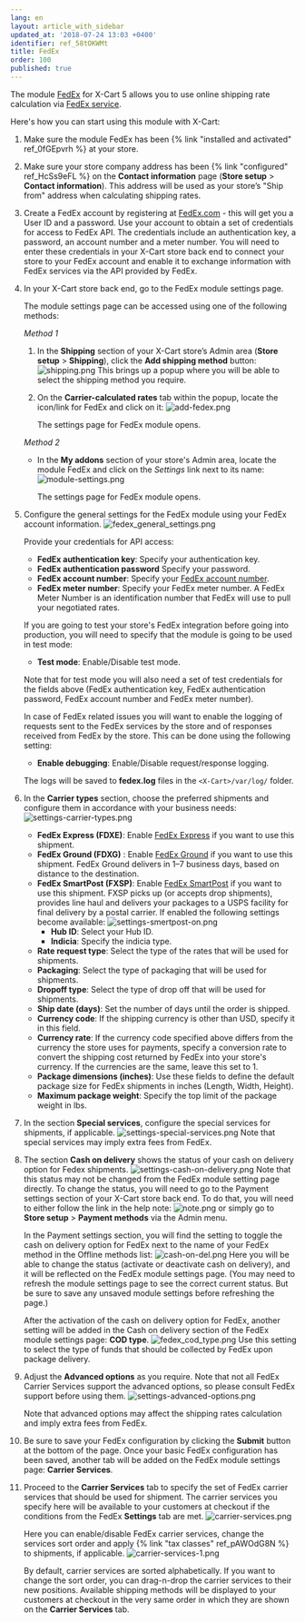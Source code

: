 ```yaml
---
lang: en
layout: article_with_sidebar
updated_at: '2018-07-24 13:03 +0400'
identifier: ref_58tOKWMt
title: FedEx
order: 100
published: true
---
```

The module [FedEx](https://market.x-cart.com/addons/fedex.html "FedEx") for X-Cart 5 allows you to use online shipping rate calculation via [FedEx service](https://www.fedex.com/en-us/home.html "FedEx").

Here's how you can start using this module with X-Cart:

1. Make sure the module FedEx has been {% link "installed and activated" ref_0fGEpvrh %} at your store.

2. Make sure your store company address has been {% link "configured" ref_HcSs9eFL %} on the **Contact information** page (**Store setup** > **Contact information**). This address will be used as your store’s "Ship from" address when calculating shipping rates.  

3. Create a FedEx account by registering at [FedEx.com](https://www.fedex.com/en-us/home.html "FedEx") - this will get you a User ID and a password. Use your account to obtain a set of credentials for access to FedEx API. The credentials include an authentication key, a password, an account number and a meter number. You will need to enter these credentials in your X-Cart store back end to connect your store to your FedEx account and enable it to exchange information with FedEx services via the API provided by FedEx.

4. In your X-Cart store back end, go to the FedEx module settings page. 

   The module settings page can be accessed using one of the following methods:

   _Method 1_

   1. In the **Shipping** section of your X-Cart store’s Admin area (**Store setup** > **Shipping**), click the **Add shipping method** button:
      ![shipping.png]({{site.baseurl}}/attachments/ref_whrpZnV3/shipping.png)
      This brings up a popup where you will be able to select the shipping method you require.

   2. On the **Carrier-calculated rates** tab within the popup, locate the icon/link for FedEx and click on it:
      ![add-fedex.png]({{site.baseurl}}/attachments/ref_58tOKWMt/add-fedex.png)
  
      The settings page for FedEx module opens.

   _Method 2_

   * In the **My addons** section of your store's Admin area, locate the module FedEx and click on the _Settings_ link next to its name: 
     ![module-settings.png]({{site.baseurl}}/attachments/ref_58tOKWMt/module-settings.png)

     The settings page for FedEx module opens.

5. Configure the general settings for the FedEx module using your FedEx account information.
   ![fedex_general_settings.png]({{site.baseurl}}/attachments/ref_58tOKWMt/fedex_general_settings.png)
   
   Provide your credentials for API access:

   *   **FedEx authentication key**: Specify your authentication key.
   *   **FedEx authentication password** Specify your password.
   *   **FedEx account number**: Specify your [FedEx account number](http://www.fedex.com/fsm/help/html/us/faq.html#faq002 "FedEx"). 
   *   **FedEx meter number**: Specify your FedEx meter number. A FedEx Meter Number is an identification number that FedEx will use to pull your negotiated rates. 
   
   If you are going to test your store's FedEx integration before going into production, you will need to specify that the module is going to be used in test mode:
   
   *   **Test mode**: Enable/Disable test mode.
   
   Note that for test mode you will also need a set of test credentials for the fields above (FedEx authentication key, FedEx authentication password, FedEx account number and FedEx meter number).
   
   In case of FedEx related issues you will want to enable the logging of requests sent to the FedEx services by the store and of responses received from FedEx by the store. This can be done using the following setting:
  
   *   **Enable debugging**: Enable/Disable request/response logging. 
   
   The logs will be saved to **fedex.log** files in the `<X-Cart>/var/log/` folder.
 
6. In the **Carrier types** section, choose the preferred shipments and configure them in accordance with your business needs:
   ![settings-carrier-types.png]({{site.baseurl}}/attachments/ref_58tOKWMt/settings-carrier-types.png)

   *   **FedEx Express (FDXE)**: Enable [FedEx Express](http://www.fedex.com/us/fedex/shippingservices/express.html "FedEx") if you want to use this shipment.
   *   **FedEx Ground (FDXG)** : Enable [FedEx Ground](https://www.fedex.com/en-us/shipping/ground.html "FedEx") if you want to use this shipment. FedEx Ground delivers in 1–7 business days, based on distance to the destination.
   *   **FedEx SmartPost (FXSP)**: Enable [FedEx SmartPost](https://www.fedex.com/en-us/shipping/fedex-smartpost.html "FedEx") if you want to use this shipment. FXSP picks up (or accepts drop shipments), provides line haul and delivers your packages to a USPS facility for final delivery by a postal carrier. 
       If enabled the following settings become available:
       ![settings-smertpost-on.png]({{site.baseurl}}/attachments/ref_58tOKWMt/settings-smertpost-on.png)
       * **Hub ID**: Select your Hub ID.
       * **Indicia**: Specify the indicia type. 
   *   **Rate request type**: Select the type of the rates that will be used for shipments.
   *   **Packaging**: Select the type of packaging that will be used for shipments.
   *   **Dropoff type**: Select the type of drop off that will be used for shipments.
   *   **Ship date (days)**: Set the number of days until the order is shipped.
   *   **Currency code**: If the shipping currency is other than USD, specify it in this field.
   *   **Currency rate**: If the currency code specified above differs from the currency the store uses for payments, specify a conversion rate to convert the shipping cost returned by FedEx into your store's currency. If the currencies are the same, leave this set to 1.
   *   **Package dimensions (inches)**: Use these fields to define the default package size for FedEx shipments in inches (Length, Width, Height).
   *   **Maximum package weight**: Specify the top limit of the package weight in lbs.

7. In the section **Special services**, configure the special services for shipments, if applicable.
   ![settings-special-services.png]({{site.baseurl}}/attachments/ref_58tOKWMt/settings-special-services.png)
   Note that special services may imply extra fees from FedEx.

8. The section **Cash on delivery** shows the status of your cash on delivery option for Fedex shipments.
   ![settings-cash-on-delivery.png]({{site.baseurl}}/attachments/ref_58tOKWMt/settings-cash-on-delivery.png)
   Note that this status may not be changed from the FedEx module setting page directly. 
   To change the status, you will need to go to the Payment settings section of your X-Cart store back end. To do that, you will need to either follow the link in the help note:
   ![note.png]({{site.baseurl}}/attachments/ref_58tOKWMt/note.png)
   or simply go to **Store setup** > **Payment methods** via the Admin menu.
   
   In the Payment settings section, you will find the setting to toggle the cash on delivery option for FedEx next to the name of your FedEx method in the Offline methods list:
   ![cash-on-del.png]({{site.baseurl}}/attachments/ref_58tOKWMt/cash-on-del.png)
   Here you will be able to change the status (activate or deactivate cash on delivery), and it will be reflected on the FedEx module settings page. (You may need to refresh the module settings page to see the correct current status. But be sure to save any unsaved module settings before refreshing the page.)
   
   After the activation of the cash on delivery option for FedEx, another setting will be added in the Cash on delivery section of the FedEx module settings page: **COD type**. 
   ![fedex_cod_type.png]({{site.baseurl}}/attachments/ref_58tOKWMt/fedex_cod_type.png)
   Use this setting to select the type of funds that should be collected by FedEx upon package delivery.  
   
9. Adjust the **Advanced options** as you require. Note that not all FedEx Carrier Services support the advanced options, so please consult FedEx support before using them.
   ![settings-advanced-options.png]({{site.baseurl}}/attachments/ref_58tOKWMt/settings-advanced-options.png)
 
   Note that advanced options may affect the shipping rates calculation and imply extra fees from FedEx. 

10. Be sure to save your FedEx configuration by clicking the **Submit** button at the bottom of the page. Once your basic FedEx configuration has been saved, another tab will be added on the FedEx module settings page: **Carrier Services**. 

11. Proceed to the **Carrier Services** tab to specify the set of FedEx carrier services that should be used for shipment. The carrier services you specify here will be available to your customers at checkout if the conditions from the FedEx **Settings** tab are met.
    ![carrier-services.png]({{site.baseurl}}/attachments/ref_58tOKWMt/carrier-services.png)

    Here you can enable/disable FedEx carrier services, change the services sort order and apply {% link "tax classes" ref_pAWOdG8N %} to shipments, if applicable.
    ![carrier-services-1.png]({{site.baseurl}}/attachments/ref_58tOKWMt/carrier-services-1.png)

    By default, carrier services are sorted alphabetically. If you want to change the sort order, you can drag-n-drop the carrier services to their new positions. Available shipping methods will be displayed to your customers at checkout in the very same order in which they are shown on the **Carrier Services** tab.
